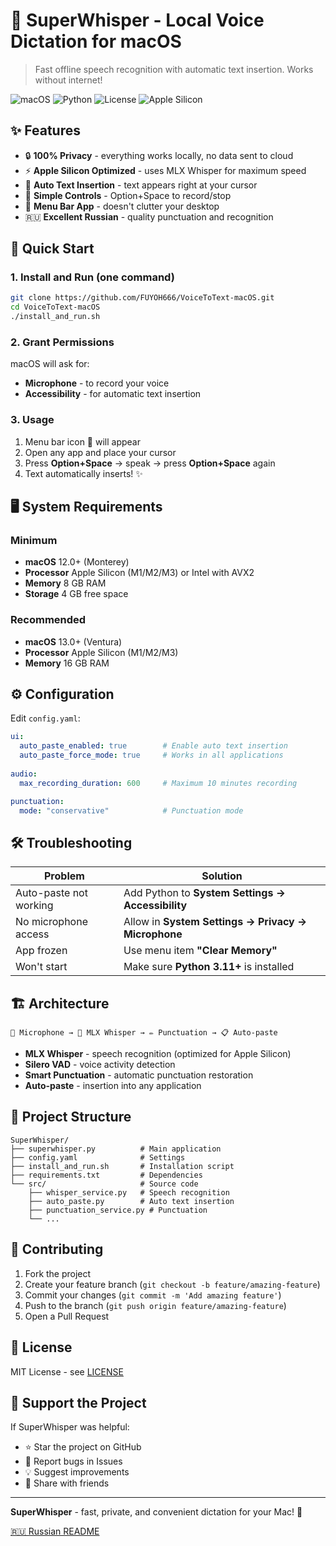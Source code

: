 # 🎤 SuperWhisper - Local Voice Dictation for macOS

> Fast offline speech recognition with automatic text insertion. Works without internet!

![macOS](https://img.shields.io/badge/macOS-12.0+-blue)
![Python](https://img.shields.io/badge/Python-3.11+-green)
![License](https://img.shields.io/badge/License-MIT-yellow)
![Apple Silicon](https://img.shields.io/badge/Apple_Silicon-Optimized-red)

## ✨ Features

- 🔒 **100% Privacy** - everything works locally, no data sent to cloud
- ⚡ **Apple Silicon Optimized** - uses MLX Whisper for maximum speed
- 🎯 **Auto Text Insertion** - text appears right at your cursor
- 🎤 **Simple Controls** - Option+Space to record/stop
- 📱 **Menu Bar App** - doesn't clutter your desktop
- 🇷🇺 **Excellent Russian** - quality punctuation and recognition

## 🚀 Quick Start

### 1. Install and Run (one command)

```bash
git clone https://github.com/FUYOH666/VoiceToText-macOS.git
cd VoiceToText-macOS
./install_and_run.sh
```

### 2. Grant Permissions

macOS will ask for:
- **Microphone** - to record your voice
- **Accessibility** - for automatic text insertion

### 3. Usage

1. Menu bar icon 🎤 will appear
2. Open any app and place your cursor
3. Press **Option+Space** → speak → press **Option+Space** again
4. Text automatically inserts! ✨

## 🖥 System Requirements

### Minimum
- **macOS** 12.0+ (Monterey)
- **Processor** Apple Silicon (M1/M2/M3) or Intel with AVX2
- **Memory** 8 GB RAM
- **Storage** 4 GB free space

### Recommended
- **macOS** 13.0+ (Ventura)
- **Processor** Apple Silicon (M1/M2/M3)
- **Memory** 16 GB RAM

## ⚙️ Configuration

Edit `config.yaml`:

```yaml
ui:
  auto_paste_enabled: true        # Enable auto text insertion
  auto_paste_force_mode: true     # Works in all applications
  
audio:
  max_recording_duration: 600     # Maximum 10 minutes recording

punctuation:
  mode: "conservative"            # Punctuation mode
```

## 🛠 Troubleshooting

| Problem | Solution |
|---------|----------|
| Auto-paste not working | Add Python to **System Settings → Accessibility** |
| No microphone access | Allow in **System Settings → Privacy → Microphone** |
| App frozen | Use menu item **"Clear Memory"** |
| Won't start | Make sure **Python 3.11+** is installed |

## 🏗 Architecture

```
🎤 Microphone → 🧠 MLX Whisper → ✏️ Punctuation → 📋 Auto-paste
```

- **MLX Whisper** - speech recognition (optimized for Apple Silicon)
- **Silero VAD** - voice activity detection
- **Smart Punctuation** - automatic punctuation restoration
- **Auto-paste** - insertion into any application

## 📁 Project Structure

```
SuperWhisper/
├── superwhisper.py          # Main application
├── config.yaml              # Settings
├── install_and_run.sh       # Installation script
├── requirements.txt         # Dependencies
└── src/                     # Source code
    ├── whisper_service.py   # Speech recognition
    ├── auto_paste.py        # Auto text insertion
    ├── punctuation_service.py # Punctuation
    └── ...
```

## 🤝 Contributing

1. Fork the project
2. Create your feature branch (`git checkout -b feature/amazing-feature`)
3. Commit your changes (`git commit -m 'Add amazing feature'`)
4. Push to the branch (`git push origin feature/amazing-feature`)
5. Open a Pull Request

## 📜 License

MIT License - see [LICENSE](LICENSE)

## 🌟 Support the Project

If SuperWhisper was helpful:
- ⭐ Star the project on GitHub
- 🐛 Report bugs in Issues
- 💡 Suggest improvements
- 🔄 Share with friends

---

**SuperWhisper** - fast, private, and convenient dictation for your Mac! 🚀

[🇷🇺 Russian README](README.md)